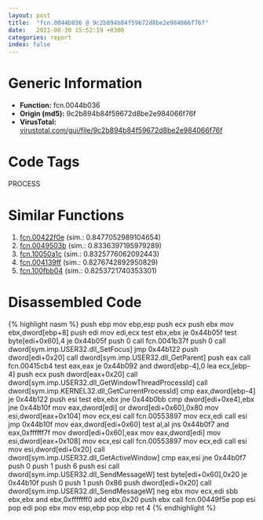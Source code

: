 ```yaml
---
layout: post
title:  "fcn.0044b036 @ 9c2b894b84f59672d8be2e984066f76f"
date:   2021-08-30 15:52:19 +0300
categories: report
index: false
---
```


# Generic Information
- **Function:** fcn.0044b036
- **Origin (md5):** 9c2b894b84f59672d8be2e984066f76f
- **VirusTotal:** [virustotal.com/gui/file/9c2b894b84f59672d8be2e984066f76f][virustotal_ref]

# Code Tags
<span class="tag" id="PROCESS">PROCESS</span>


# Similar Functions

1. [fcn.00422f0e][similar_1_ref] (sim.: 0.8477052989104654)
2. [fcn.0049503b][similar_2_ref] (sim.: 0.8336397195979289)
3. [fcn.10050a1c][similar_3_ref] (sim.: 0.8325776062092443)
4. [fcn.004139ff][similar_4_ref] (sim.: 0.8276742892950829)
5. [fcn.100fbb04][similar_5_ref] (sim.: 0.8253721740353301)


# Disassembled Code

{% highlight nasm %}
push ebp
mov ebp,esp
push ecx
push ebx
mov ebx,dword[ebp+8]
push edi
mov edi,ecx
test ebx,ebx
je 0x44b05f
test byte[edi+0x60],4
je 0x44b05f
push 0
call fcn.0041b37f
push 0
call dword[sym.imp.USER32.dll_SetFocus]
jmp 0x44b122
push dword[edi+0x20]
call dword[sym.imp.USER32.dll_GetParent]
push eax
call fcn.00415cb4
test eax,eax
je 0x44b092
and dword[ebp-4],0
lea ecx,[ebp-4]
push ecx
push dword[eax+0x20]
call dword[sym.imp.USER32.dll_GetWindowThreadProcessId]
call dword[sym.imp.KERNEL32.dll_GetCurrentProcessId]
cmp eax,dword[ebp-4]
je 0x44b122
push esi
test ebx,ebx
jne 0x44b0bb
cmp dword[edi+0xe4],ebx
jne 0x44b10f
mov eax,dword[edi]
or dword[edi+0x60],0x80
mov esi,dword[eax+0x104]
mov ecx,esi
call fcn.00553897
mov ecx,edi
call esi
jmp 0x44b10f
mov eax,dword[edi+0x60]
test al,al
jns 0x44b0f7
and eax,0xffffff7f
mov dword[edi+0x60],eax
mov eax,dword[edi]
mov esi,dword[eax+0x108]
mov ecx,esi
call fcn.00553897
mov ecx,edi
call esi
mov esi,dword[edi+0x20]
call dword[sym.imp.USER32.dll_GetActiveWindow]
cmp eax,esi
jne 0x44b0f7
push 0
push 1
push 6
push esi
call dword[sym.imp.USER32.dll_SendMessageW]
test byte[edi+0x60],0x20
je 0x44b10f
push 0
push 1
push 0x86
push dword[edi+0x20]
call dword[sym.imp.USER32.dll_SendMessageW]
neg ebx
mov ecx,edi
sbb ebx,ebx
and ebx,0xfffffff0
add ebx,0x20
push ebx
call fcn.00449f5e
pop esi
pop edi
pop ebx
mov esp,ebp
pop ebp
ret 4
{% endhighlight %}


[similar_1_ref]: /report/fcn.00422f0e@7b00dd8f2abf54a73bfb09681334ff78
[similar_2_ref]: /report/fcn.0049503b@3b2d901eaca41ce14deca6a48c0c801a
[similar_3_ref]: /report/fcn.10050a1c@e5d49e0823e602f2ee948ac39d32c1eb
[similar_4_ref]: /report/fcn.004139ff@9c2b894b84f59672d8be2e984066f76f
[similar_5_ref]: /report/fcn.100fbb04@e5d49e0823e602f2ee948ac39d32c1eb
[virustotal_ref]: https://www.virustotal.com/gui/file/9c2b894b84f59672d8be2e984066f76f
